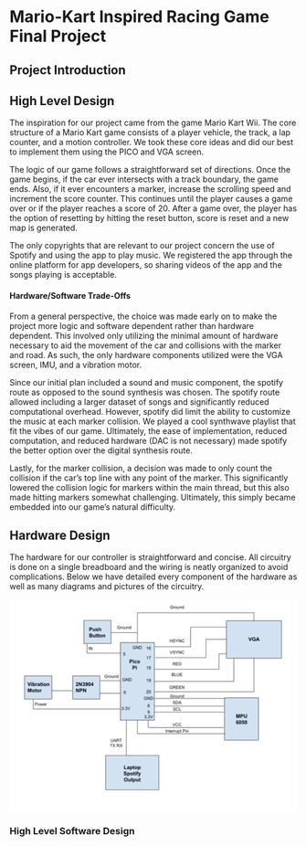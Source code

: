 # Mario-Kart Inspired Racing Game Final Project

## Project Introduction

## High Level Design

The inspiration for our project came from the game Mario Kart Wii. The core structure of a Mario Kart game consists of a player vehicle, the track, a lap counter, and a motion controller. We took these core ideas and did our best to implement them using the PICO and VGA screen. 

The logic of our game follows a straightforward set of directions. Once the game begins, if the car ever intersects with a track boundary, the game ends. Also, if it ever encounters a marker, increase the scrolling speed and increment the score counter. This continues until the player causes a game over or if the player reaches a score of 20. After a game over, the player has the option of resetting by hitting the reset button, score is reset and a new map is generated. 

The only copyrights that are relevant to our project concern the use of Spotify and using the app to play music. We registered the app through the online platform for app developers, so sharing videos of the app and the songs playing is acceptable. 

#### Hardware/Software Trade-Offs

From a general perspective, the choice was made early on to make the project more logic and software dependent rather than hardware dependent. This involved only utilizing the minimal amount of hardware necessary to aid the movement of the car and collisions with the marker and road. As such, the only hardware components utilized were the VGA screen, IMU, and a vibration motor. 
 
Since our initial plan included a sound and music component, the spotify route as opposed to the sound synthesis was chosen. The spotify route allowed including a larger dataset of songs and significantly reduced computational overhead. However, spotify did limit the ability to customize the music at each marker collision. We played a cool synthwave playlist that fit the vibes of our game. Ultimately, the ease of implementation, reduced computation, and reduced hardware (DAC is not necessary) made spotify the better option over the digital synthesis route.
 
Lastly, for the marker collision, a decision was made to only count the collision if the car’s top line with any point of the marker. This significantly lowered the collision logic for markers within the main thread, but this also made hitting markers somewhat challenging. Ultimately, this simply became embedded into our game’s natural difficulty.


## Hardware Design

The hardware for our controller is straightforward and concise. All circuitry is done on a single breadboard and the wiring is neatly organized to avoid complications. Below we have detailed every component of the hardware as well as many diagrams and pictures of the circuitry.

![image](connection_diagram.png)

### High Level Software Design



